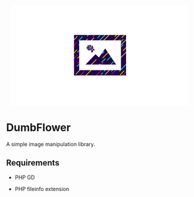 <p align="center">
	<img src="https://github.com/ace411/dumbflower/blob/master/assets/icon.png">
</p>

# DumbFlower

A simple image manipulation library. 

## Requirements

- PHP GD

- PHP fileinfo extension
